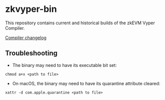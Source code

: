 # zkvyper-bin

This repository contains current and historical builds of the zkEVM Vyper Compiler. 

[Compiler changelog](https://github.com/matter-labs/compiler-vyper/blob/-/CHANGELOG.md)

## Troubleshooting 
- The binary may need to have its executable bit set:
 
```chmod a+x <path to file>```

- On macOS, the binary may need to have its quarantine attribute cleared: 

```xattr -d com.apple.quarantine <path to file>```
